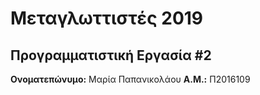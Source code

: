# Μεταγλωττιστές 2019
## Προγραμματιστική Εργασία #2

**Ονοματεπώνυμο:** Μαρία Παπανικολάου
**Α.Μ.:** Π2016109



